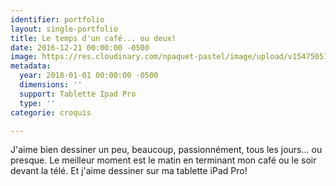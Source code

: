 ```yaml
---
identifier: portfolio
layout: single-portfolio
title: Le temps d'un café... ou deux!
date: 2016-12-21 00:00:00 -0500
image: https://res.cloudinary.com/npaquet-pastel/image/upload/v1547505126/Screenshot_20190114-171740.jpg
metadata:
  year: 2018-01-01 00:00:00 -0500
  dimensions: ''
  support: Tablette Ipad Pro
  type: ''
categorie: croquis

---
```

J'aime bien dessiner un peu, beaucoup, passionnément, tous les jours... ou presque. Le meilleur moment est le matin en terminant mon café ou le soir devant la télé. Et j'aime dessiner sur ma tablette iPad Pro!